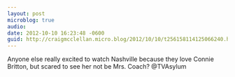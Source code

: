 ```yaml
---
layout: post
microblog: true
audio: 
date: 2012-10-10 16:23:48 -0600
guid: http://craigmcclellan.micro.blog/2012/10/10/t256158114125066240.html
---
```

Anyone else really excited to watch Nashville because they love Connie Britton, but scared to see her not be Mrs. Coach? @TVAsylum
